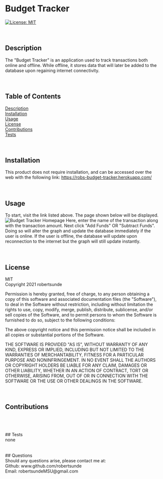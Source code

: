 
# Budget Tracker <br/>
[![License: MIT](https://img.shields.io/badge/License-MIT-yellow.svg)](https://opensource.org/licenses/MIT) <br/>
<br/>
<br/>
## Description <br/>
The "Budget Tracker" is an application used to track transactions both online and offline. While offline, it stores data that will later be added to the database upon regaining internet connectivity. <br/>
<br/>
<br/>
## Table of Contents <br/>
[Description](#description-) <br/>
[Installation](#installation-) <br/>
[Usage](#usage-) <br/>
[License](#license-) <br/>
[Contributions](#contributions-) <br/>
[Tests](#tests-) <br/>
<br/>
<br/>
## Installation <br/>
This product does not require installation, and can be accessed over the web with the following link: https://robs-budget-tracker.herokuapp.com/<br/>
<br/>
<br/>
## Usage <br/>
To start, visit the link listed above. The page shown below will be displayed. 
![Budget Tracker Homepage](https://user-images.githubusercontent.com/73792987/114648261-85ead600-9cac-11eb-94a4-3e65b496137d.png)
Here, enter the name of the transaction along with the transaction amount. Next click "Add Funds" OR "Subtract Funds". Doing so will alter the graph and update the database immediately if the user is online. If the user is offline, the database will update upon reconnection to the internet but the graph will still update instantly.  <br/>
<br/>
<br/>
## License <br/>
MIT <br/>
Copyright 2021 robertsunde

  Permission is hereby granted, free of charge, to any person obtaining a copy of this software and associated documentation files (the "Software"), to deal in the Software without restriction, including without limitation the rights to use, copy, modify, merge, publish, distribute, sublicense, and/or sell copies of the Software, and to permit persons to whom the Software is furnished to do so, subject to the following conditions:
  
  The above copyright notice and this permission notice shall be included in all copies or substantial portions of the Software.
  
  THE SOFTWARE IS PROVIDED "AS IS", WITHOUT WARRANTY OF ANY KIND, EXPRESS OR IMPLIED, INCLUDING BUT NOT LIMITED TO THE WARRANTIES OF MERCHANTABILITY, FITNESS FOR A PARTICULAR PURPOSE AND NONINFRINGEMENT. IN NO EVENT SHALL THE AUTHORS OR COPYRIGHT HOLDERS BE LIABLE FOR ANY CLAIM, DAMAGES OR OTHER LIABILITY, WHETHER IN AN ACTION OF CONTRACT, TORT OR OTHERWISE, ARISING FROM, OUT OF OR IN CONNECTION WITH THE SOFTWARE OR THE USE OR OTHER DEALINGS IN THE SOFTWARE. <br/>
<br/>
<br/>
## Contributions <br/>
 <br/>
<br/>
<br/>
## Tests <br/>
none <br/>
<br/>
<br/>
## Questions <br/>
Should any questions arise, please contact me at: <br/>
Github: www.github.com/robertsunde <br/>
Email: robertsundeMSU@gmail.com <br/>
